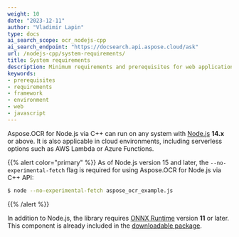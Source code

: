 ```yaml
---
weight: 10
date: "2023-12-11"
author: "Vladimir Lapin"
type: docs
ai_search_scope: ocr_nodejs-cpp
ai_search_endpoint: "https://docsearch.api.aspose.cloud/ask"
url: /nodejs-cpp/system-requirements/
title: System requirements
description: Minimum requirements and prerequisites for web applications built with Aspose.OCR for Node.js via C++.
keywords:
- prerequisites
- requirements
- framework
- environment
- web
- javascript
---
```


Aspose.OCR for Node.js via C++ can run on any system with [Node.js](https://nodejs.org/) **14.x** or above. It is also applicable in cloud environments, including serverless options such as AWS Lambda or Azure Functions.

{{% alert color="primary" %}}
As of Node.js version 15 and later, the `--no-experimental-fetch` flag is required for using Aspose.OCR for Node.js via C++ API:

```bash
$ node --no-experimental-fetch aspose_ocr_example.js
```
{{% /alert %}}

In addition to Node.js, the library requires [ONNX Runtime](https://onnxruntime.ai/) version **11** or later. This component is already included in the [downloadable package](https://releases.aspose.com/ocr/nodejs-cpp/).
